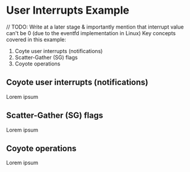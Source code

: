 # User Interrupts Example

// TODO: Write at a later stage & importantly mention that interrupt value can't be 0 (due to the eventfd implementation in Linux)
Key concepts covered in this example:
1. Coyte user interrupts (notifications)
2. Scatter-Gather (SG) flags
3. Coyote operations

## Coyote user interrupts (notifications)

Lorem ipsum

## Scatter-Gather (SG) flags

Lorem ipsum

## Coyote operations

Lorem ipsum

